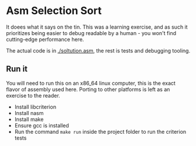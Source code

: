 # Asm Selection Sort

It doees what it says on the tin. This was a learning exercise, and as such it prioritizes being easier to debug readable by a human - you won't find cutting-edge performance here.

The actual code is in [./soltution.asm](solution.asm), the rest is tests and debugging tooling. 

## Run it
You will need to run this on an x86_64 linux computer, this is the exact flavor of assembly used here. Porting to other platforms is left as an exercise to the reader.
- Install libcriterion
- Install nasm
- Install make
- Ensure gcc is installed
- Run the command `make run` inside the project folder to run the criterion tests 
